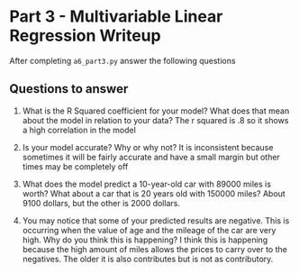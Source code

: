 # Part 3 - Multivariable Linear Regression Writeup

After completing `a6_part3.py` answer the following questions

## Questions to answer

1. What is the R Squared coefficient for your model? What does that mean about the model in relation to your data?
The r squared is .8 so it shows a high correlation in the model

2. Is your model accurate? Why or why not?
It is inconsistent because sometimes it will be fairly accurate and have a small margin but other times may be completely off

3. What does the model predict a 10-year-old car with 89000 miles is worth? What about a car that is 20 years old with 150000 miles?
About 9100 dollars, but the other is 2000 dollars.

4. You may notice that some of your predicted results are negative. This is occurring when the value of age and the mileage of the car are very high. Why do you think this is happening?
I think this is happening because the high amount of miles allows the prices to carry over to the negatives. The older it is also contributes but is not as contributory.